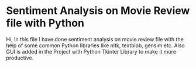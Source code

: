 # Sentiment Analysis on Movie Review file with Python
Hi, In this file I have done sentiment analysis on movie review file with the help of some common Python libraries like nltk, textblob, gensim etc. Also GUI is added in the Project with Python Tkinter Library to make it more productive.
